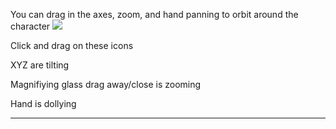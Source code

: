 
You can drag in the axes, zoom, and hand panning to orbit around the character
![](https://i.imgur.com/VArMiyo.png)

Click and drag on these icons

XYZ are tilting

Magnifiying glass drag away/close is zooming

Hand is dollying

---

